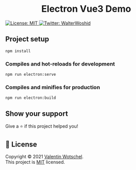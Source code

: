 <h1 align="center">Electron Vue3 Demo</h1>
<p>
  <a href="https://opensource.org/licenses/MIT" target="_blank">
    <img alt="License: MIT" src="https://img.shields.io/badge/License-MIT-yellow.svg" />
  </a>
  <a href="https://twitter.com/WalterWoshid" target="_blank">
    <img alt="Twitter: WalterWoshid" src="https://img.shields.io/twitter/follow/WalterWoshid.svg?style=social" />
  </a>
</p>

## Project setup
```
npm install
```

### Compiles and hot-reloads for development
```
npm run electron:serve
```

### Compiles and minifies for production
```
npm run electron:build
```

## Show your support

Give a ⭐️ if this project helped you!

## 📝 License

Copyright © 2021 [Valentin Wotschel](https://github.com/WalterWoshid).<br />
This project is [MIT](https://opensource.org/licenses/MIT) licensed.

